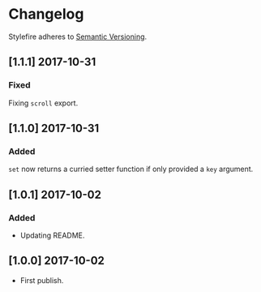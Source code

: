 # Changelog

Stylefire adheres to [Semantic Versioning](http://semver.org/).

## [1.1.1] 2017-10-31

### Fixed

Fixing `scroll` export.

## [1.1.0] 2017-10-31

### Added

`set` now returns a curried setter function if only provided a `key` argument.

## [1.0.1] 2017-10-02

### Added
- Updating README.

## [1.0.0] 2017-10-02

- First publish.